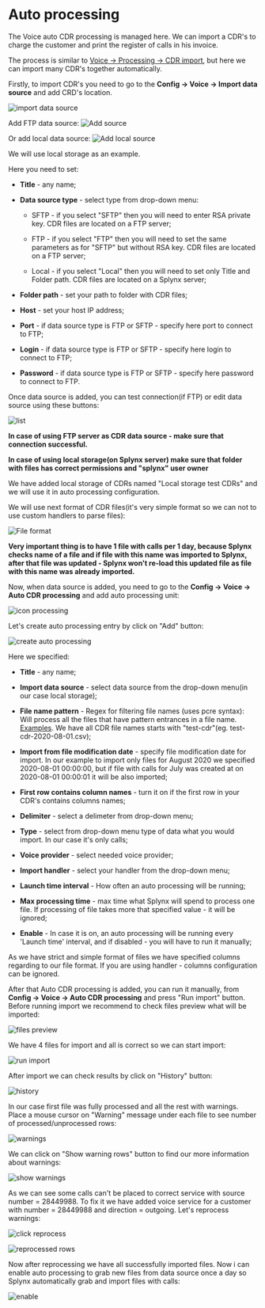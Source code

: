 Auto processing
==========

The Voice auto CDR processing is managed here. We can import a CDR's to charge the customer and print the register of calls in his invoice.

The process is similar to [Voice -> Processing -> CDR import](../processing/processing.md), but here we can import many CDR's together automatically.

Firstly, to import CDR's you need to go to the **Config -> Voice -> Import data source** and add CRD's location.

![import data source](icon_data_source.png)

Add FTP data source:
![Add source](add_source.png)

Or add local data source:
![Add local source](local_storage.png)

We will use local storage as an example.

Here you need to set:

  * **Title** - any name;

  * **Data source type** - select type from drop-down menu:

    * SFTP - if you select "SFTP" then you will need to enter RSA private key. CDR files are located on a FTP server;

    * FTP - if you select "FTP" then you will need to set the same parameters as for "SFTP" but without RSA key. CDR files are located on a FTP server;

    * Local - if you select "Local" then you will need to set only Title and Folder path. CDR files are located on a Splynx server;

  * **Folder path** - set your path to folder with CDR files;

  * **Host** - set your host IP address;

  * **Port** - if data source type is FTP or SFTP - specify here port to connect to FTP;

  * **Login** - if data source type is FTP or SFTP - specify here login to connect to FTP;

  * **Password** - if data source type is FTP or SFTP - specify here password to connect to FTP.

Once data source is added, you can test connection(if FTP) or edit data source using these buttons:

![list](list_of_sources.png)

**In case of using FTP server as CDR data source - make sure that connection successful.**

**In case of using local storage(on Splynx server) make sure that folder with files has correct permissions and "splynx" user owner**

We have added local storage of CDRs named "Local storage test CDRs" and we will use it in auto processing configuration.

We will use next format of CDR files(it's very simple format so we can not to use custom handlers to parse files):

![File format](test_cdr_format.png)

**Very important thing is to have 1 file with calls per 1 day, because Splynx checks name of a file and if file with this name was imported to Splynx, after that file was updated - Splynx won't re-load this updated file as file with this name was already imported.**

Now, when data source is added, you need to go to the **Config -> Voice -> Auto CDR processing** and add auto processing unit:

![icon processing](icon_processing.png)

Let's create auto processing entry by click on "Add" button:

![create auto processing](add_auto_processing.png)

Here we specified:

  * **Title** - any name;

  * **Import data source** - select data source from the drop-down menu(in our case local storage);

  * **File name pattern** - Regex for filtering file names (uses pcre syntax):
    Will process all the files that have pattern entrances in a file name. [Examples](voice/auto_cdr_processing/examples/examples.md). We have all CDR file names starts with "test-cdr"(eg. test-cdr-2020-08-01.csv);

  * **Import from file modification date** - specify file modification date for import. In our example to import only files for August 2020 we specified 2020-08-01 00:00:00, but if file with calls for July was created at on 2020-08-01 00:00:01 it will be also imported;

  * **First row contains column names** - turn it on if the first row in your CDR's contains columns names;

  * **Delimiter** - select a delimeter from drop-down menu;

  * **Type** - select from drop-down menu type of data what you would import. In our case it's only calls;

  * **Voice provider** - select needed voice provider;

  * **Import handler** - select your handler from the drop-down menu;

  * **Launch time interval** - How often an auto processing will be running;

  * **Max processing time** - max time what Splynx will spend to process one file. If processing of file takes more that specified value - it will be ignored;

  * **Enable** - In case it is on, an auto processing will be running every 'Launch time' interval, and if disabled - you will have to run it manually;

As we have strict and simple format of files we have specified columns regarding to our file format. If you are using handler - columns configuration can be ignored.

After that Auto CDR processing is added, you can run it manually,  from **Config -> Voice -> Auto CDR processing** and press "Run import" button. Before running import we recommend to check files preview what will be imported:

![files preview](files_preview.png)

We have 4 files for import and all is correct so we can start import:

![run import](run_import.png)

After import we can check results by click on "History" button:

![history](import_result.png)

In our case first file was fully processed and all the rest with warnings. Place a mouse cursor on "Warning" message under each file to see number of processed/unprocessed rows:

![warnings](warnings.png)

We can click on "Show warning rows" button to find our more information about warnings:

![show warnings](show_warning_rows.png)

As we can see some calls can't be placed to correct service with source number = 28449988. To fix it we have added voice service for a customer with number = 28449988 and direction = outgoing. Let's reprocess warnings:

![click reprocess](click_reprocess.png)

![reprocessed rows](reprocessed.png)

Now after reprocessing we have all successfully imported files. Now i can enable auto processing to grab new files from data source once a day so Splynx automatically grab and import files with calls:

![enable](enable.png)
